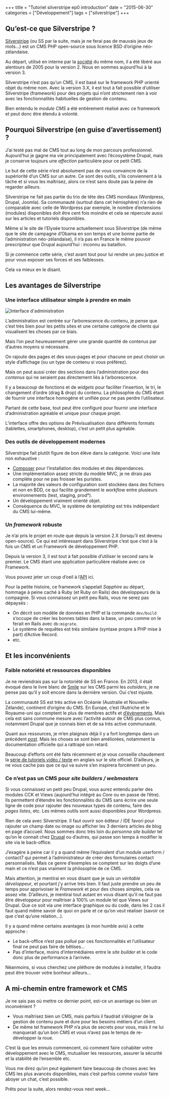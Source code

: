 +++
title = "Tutoriel silverstripe ep0 introduction"
date = "2015-06-30"
categories = ["Développement"]
tags = ["silverstripe"]
+++
## Qu’est-ce que Silverstripe ?

[Silverstripe](http://www.silverstripe.org) (ou SS par la suite, mais je ne ferai pas de mauvais jeux de mots...) est un CMS PHP open-source sous licence BSD d’origine néo-zélandaise.

Au départ, utilisé en interne par la [société](http://www.silverstripe.com) du même nom, il a été libéré aux alentours de 2005 pour la version 2. Nous en sommes aujourd’hui à la version 3.

Silverstripe n’est pas qu’un CMS, il est basé sur le framework PHP orienté objet du même nom. Avec la version 3.X, il est tout à fait possible d’utiliser Silverstripe (framework) pour des projets qui n’ont strictement rien à voir avec les fonctionnalités habituelles de gestion de contenu.

Bien entendu le _module CMS_ a été entièrement réalisé avec ce framework et peut donc être étendu à volonté.

## Pourquoi Silverstripe (en guise d’avertissement) ?

J’ai testé pas mal de CMS tout au long de mon parcours professionnel. Aujourd’hui je gagne ma vie principalement avec l’écosystème Drupal, mais je conserve toujours une _affection_ particulière pour ce petit CMS.

Le but de cette série n’est absolument pas de vous convaincre de la supériorité d’un CMS sur un autre. Ce sont des outils, s’ils conviennent à la tâche et si vous les maîtrisez, alors ce n’est sans doute pas la peine de regarder ailleurs.

Silverstripe ne fait pas partie du trio de tête des CMS mondiaux (Wordpress, Drupal, Joomla). Sa communauté (surtout dans cet hémisphère) n’a rien de comparable avec celle de Wordpress par exemple, le nombre d’extensions (modules) disponibles doit être cent fois moindre et cela se répercute aussi sur les articles et tutoriels disponibles.

Même si le site de l’Elysée tourne actuellement sous Silverstripe (de même que le site de campagne d’Obama en son temps et une bonne partie de l’administration néo-zélandaise), il n’a pas en France le même pouvoir prescripteur que Drupal aujourd’hui : inconnu au bataillon.

Si je commence cette série, c’est avant tout pour lui rendre un peu justice et pour vous exposer ses forces et ses faiblesses.

Cela va mieux en le disant.

## Les avantages de Silverstripe

### Une interface utilisateur simple à prendre en main

![](http://userhelp.silverstripe.org//src/framework_3.1/docs/en/_images/Basic-Overview_2.jpg "Interface d'administration")

L’administration est centrée sur l’arborescence du contenu, je pense que c’est très bien pour les petits sites et une certaine catégorie de clients qui visualisent les choses par ce biais.

Mais l’on peut heureusement gérer une grande quantité de contenus par d’autres moyens si nécessaire.

On rajoute des pages et des sous-pages et pour chacune on peut choisir un style d’affichage (ou un type de contenu si vous préférez).

Mais on peut aussi créer des sections dans l’administration pour des _contenus_ qui ne seraient pas directement liés à l’arborescence.

Il y a beaucoup de fonctions et de _widgets_ pour faciliter l’insertion, le tri, le changement d’ordre (drag & drop) du contenu. La philosophie du CMS étant de fournir une interface homogène et unifiée pour ne pas perdre l’utilisateur.

Partant de cette base, tout peut être configuré pour fournir une interface d’administration agréable et unique pour chaque projet.

L’interface offre des options de Prévisualisation dans différents formats (tablettes, smartphones, desktop), c’est un petit plus agréable.

### Des outils de développement modernes

Silverstripe fait plutôt figure de bon élève dans la catégorie. Voici une liste non exhaustive :

- [Composer](https://getcomposer.org/) pour l’installation des modules et des dépendances.
- Une implémentation assez stricte du modèle MVC, je ne dirais pas complète pour ne pas froisser les puristes.
- La majorité des valeurs de configuration sont stockées dans des fichiers et non en BDD, ce qui facilite grandement le _workflow_ entre plusieurs environnements (test, staging, prod°).
- Un développement vraiment orienté objet.
- Conséquence du MVC, le système de _templating_ est très indépendant du CMS lui-même.

### Un _framework_ robuste

Je n’ai pris le projet en route que depuis la version 2.X (lorsqu’il est devenu open-source). Ce qui est intéressant dans Silverstripe c’est que c’est à la fois un CMS et un Framework de développement PHP.

Depuis la version 3, il est tout à fait possible d’utiliser le second sans le premier. Le CMS étant une application particulière réalisée avec ce Framework.

Vous pouvez jeter un coup d’oeil à l’[API](http://api.silverstripe.org/3.2/) ici.

Pour la petite histoire, ce framework s’appelait _Sapphire_ au départ, hommage à peine caché à Ruby (et Ruby on Rails) des développeurs de la compagnie. Si vous connaissez un petit peu Rails, vous ne serez pas dépaysés :

- On décrit son modèle de données en PHP et la commande `dev/build` s’occupe de créer les bonnes tables dans la base, un peu comme on le ferait en Rails avec `db:migrate`.
- Le système de requêtes est très similaire (syntaxe propre à PHP mise à part) d’Active Record.
- etc.

## Et les inconvénients

### Faible notoriété et ressources disponibles

Je ne reviendrais pas sur la notoriété de SS en France. En 2013, il était évoqué dans le livre blanc de [Smile](http://www.open-source-guide.com/Solutions/Applications/Cms/Silverstripe) sur les CMS parmi les _outsiders_, je ne pense pas qu’il y soit encore dans la dernière version. Oui c’est injuste.

La communauté SS est très active en Océanie (Australie et Nouvelle-Zélande), continent d’origine du CMS. En Europe, c’est l’Autriche et le Royaume-uni qui comptent le plus de membres actifs et [d’évènements](http://www.meetup.com/SilverStripe-Europe-Meetup/). Mais cela est sans commune mesure avec l’activité autour de CMS plus connus, notamment Drupal que je connais bien et de sa très active communauté.

Quant aux ressources, je m’en plaignais déjà il y a fort longtemps dans un précédent [_post_](http://ludovic.coullet.net/quelques-commentaires-sur-silverstripe/). Mais les choses se sont bien améliorées, notamment la documentation officielle qui a rattrapé son retard.

Beaucoup d’efforts ont été faits récemment et je vous conseille chaudement la [série de tutoriels vidéo / texte](http://www.silverstripe.org/learn/lessons/) en anglais sur le site officiel. D’ailleurs, je ne vous cache pas que ce qui va suivre s’en inspirera forcément un peu.

### Ce n’est pas un CMS pour _site builders / webmasters_

Si vous connaissez un petit peu Drupal, vous aurez entendu parler des modules CCK et Views (aujourd’hui intégré au _Core_ ou en passe de l’être). Ils permettent d’étendre les fonctionnalités du CMS sans écrire une seule ligne de code pour rajouter des nouveaux types de contenu, faire des _pages listes_, etc. Les mêmes outils sont aussi disponibles pour Wordpress.

Rien de cela avec Silverstripe. Il faut ouvrir son éditeur / IDE favori pour rajouter un champ date ou image ou afficher les 3 derniers articles de blog en page d’accueil. Nous sommes donc très loin du _personna site builder_ tel qu’on le connait chez [Drupal](https://www.drupal.org/site-building) ou d’autres, qui passe son temps à modifier le site via le back-office.

J’exagère à peine car il y a quand même l’équivalent d’un module userform / contact7 qui permet à l’administrateur de créer des formulaires contact personnalisés. Mais ce genre d’exemples se comptent sur les doigts d’une main et ce n’est pas vraiment la philosophie de ce CMS.

Mais attention, je mentirai en vous disant que je suis un _véritable développeur_, et pourtant j’y arrive très bien. Il faut juste prendre un peu de temps pour apprivoiser le _Framework_ et pour des choses simples, cela va assez vite. D’ailleurs, je mentirai tout autant en vous disant qu’il ne faut pas être développeur pour maîtriser à 100% un module tel que Views sur Drupal. Que ce soit via une interface graphique ou du code, dans les 2 cas il faut quand même savoir de quoi on parle et ce qu’on veut réaliser (savoir ce que c’est qu’une relation…).

Il y a quand même certains avantages (à mon humble avis) à cette approche :

* Le back-office n’est pas _pollué_ par ces fonctionnalités et l’utilisateur final ne peut pas faire de bêtises…
* Pas d’interface, moins d’intermédiaires entre le _site builder_ et le code donc plus de performance à l’arrivée.

Néanmoins, si vous cherchez une pléthore de modules à installer, il faudra peut être trouver votre bonheur ailleurs…

## A mi-chemin entre framework et CMS

Je ne sais pas où mettre ce dernier point, est-ce un avantage ou bien un inconvénient ?

* Vous maîtrisez bien un CMS, mais parfois il faudrait s’éloigner de la gestion de contenu pure et dure pour les besoins métiers d’un client.
* De même tel framework PHP n’a plus de secrets pour vous, mais il ne lui manquerait qu’un bon CMS et vous n’avez pas le temps de re-développer la roue.

C’est là que les ennuis commencent, où comment faire cohabiter votre développement avec le CMS, mutualiser les ressources, assurer la sécurité et la stabilité de l’ensemble etc.

Vous me direz qu’on peut également faire beaucoup de choses avec les CMS les plus avancés disponibles, mais c’est parfois comme vouloir faire aboyer un chat, c’est possible.

Prêts pour la suite, alors rendez-vous next week…
